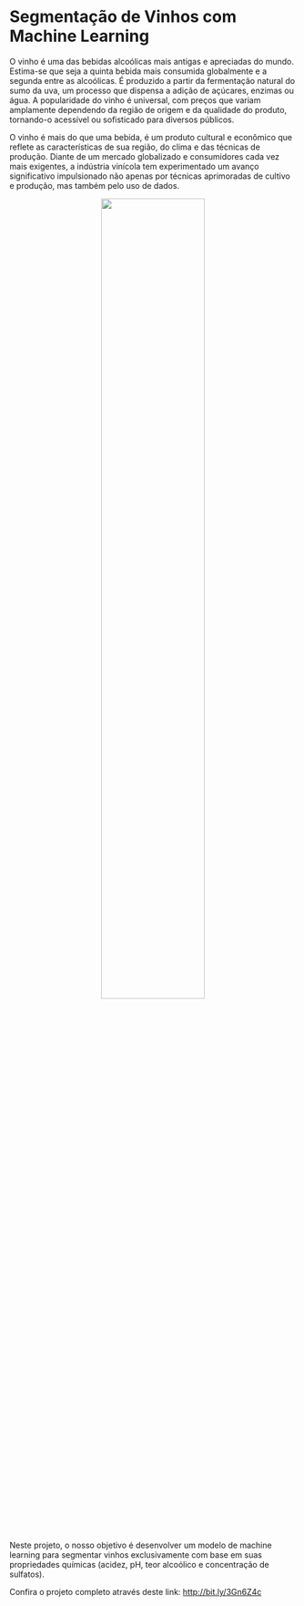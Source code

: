 # Segmentação de Vinhos com Machine Learning

O vinho é uma das bebidas alcoólicas mais antigas e apreciadas do mundo. Estima-se que seja a quinta bebida mais consumida globalmente e a segunda entre as alcoólicas. É produzido a partir da fermentação natural do sumo da uva, um processo que dispensa a adição de açúcares, enzimas ou água. A popularidade do vinho é universal, com preços que variam amplamente dependendo da região de origem e da qualidade do produto, tornando-o acessível ou sofisticado para diversos públicos.

O vinho é mais do que uma bebida, é um produto cultural e econômico que reflete as características de sua região, do clima e das técnicas de produção.  Diante de um mercado globalizado e consumidores cada vez mais exigentes,  a indústria vinícola tem experimentado um avanço significativo impulsionado não apenas por técnicas aprimoradas de cultivo e produção, mas também pelo uso de dados.

<p align=center>
<img src="https://github.com/user-attachments/assets/0f451a73-b9dd-404d-9424-6acd37d6ba97" width="60%"></p>

Neste projeto, o nosso objetivo é desenvolver um modelo de machine learning para segmentar vinhos exclusivamente com base em suas propriedades químicas (acidez, pH, teor alcoólico e concentração de sulfatos).

Confira o projeto completo através deste link: http://bit.ly/3Gn6Z4c
